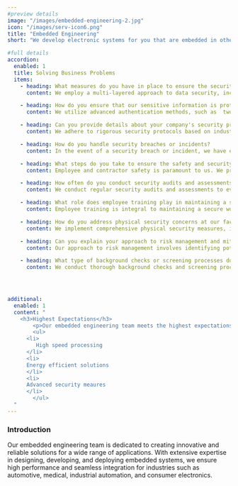 ```yaml
---
#preview details
image: "/images/embedded-engineering-2.jpg"
icon: "/images/serv-icon6.png"
title: "Embedded Engineering"
short: "We develop electronic systems for you that are embedded in other devices, such as cars, airplanes, household appliances and cell phones."

#full details
accordion:
  enabled: 1
  title: Solving Business Problems
  items:
    - heading: What measures do you have in place to ensure the security of our data and information?
      content: We employ a multi-layered approach to data security, including encryption, access controls, and regular security audits. Our systems are designed to meet or exceed industry standards for data protection.

    - heading: How do you ensure that our sensitive information is protected from unauthorized access?
      content: We utilize advanced authentication methods, such as  two-factor authentication to restrict access to sensitive information. Additionally, our security protocols are continuously monitored and updated to address emerging threats.

    - heading: Can you provide details about your company's security protocols and certifications?
      content: We adhere to rigorous security protocols based on industry best practices and standards, such as ISO 27001 and SOC 2. Our commitment to security is further demonstrated through our certifications and compliance with relevant regulatory requirements.

    - heading: How do you handle security breaches or incidents?
      content: In the event of a security breach or incident, we have established incident response procedures to swiftly mitigate the threat and minimize the impact on our clients. Our dedicated team of security experts conducts thorough investigations and implements remediation measures to prevent future occurrences.

    - heading: What steps do you take to ensure the safety and security of our employees and contractors?
      content: Employee and contractor safety is paramount to us. We provide comprehensive training on security awareness and emergency response procedures. Additionally, we conduct regular assessments of workplace safety and security measures to identify and address any vulnerabilities. 

    - heading: How often do you conduct security audits and assessments?
      content: We conduct regular security audits and assessments to evaluate the effectiveness of our security controls and identify areas for improvement. These audits are conducted by both internal teams and third-party security experts to ensure impartiality and thoroughness.

    - heading: What role does employee training play in maintaining a secure work environment?
      content: Employee training is integral to maintaining a secure work environment. We provide ongoing training and awareness programs to educate employees about cybersecurity best practices, data handling procedures, and potential security threats.

    - heading: How do you address physical security concerns at our facilities or workplaces?
      content: We implement comprehensive physical security measures, including access controls, surveillance systems, and perimeter security, to protect our facilities and workplaces. Our security personnel are trained to respond effectively to any security incidents or breaches.

    - heading: Can you explain your approach to risk management and mitigation?
      content: Our approach to risk management involves identifying potential security risks, assessing their likelihood and potential impact, and implementing proactive measures to mitigate or eliminate these risks. We regularly review and update our risk management strategies to adapt to evolving threats.

    - heading: What type of background checks or screening processes do you implement for your workforce?
      content: We conduct thorough background checks and screening processes for all employees and contractors, including criminal background checks, employment verification, and reference checks. These measures help ensure the integrity and trustworthiness of our workforce.


  

additional:
  enabled: 1
  content: "
    <h3>Highest Expectations</h3>
		<p>Our embedded engineering team meets the highest expectations by delivering reliable and high-performance systems tailored to your needs.</p>
		<ul>
      <li>
         High speed processing
      </li>
      <li>
      Energy efficient solutions
      </li>
      <li>
      Advanced security meaures
      </li>
		</ul>
  "
---
```


### Introduction

Our embedded engineering team is dedicated to creating innovative and reliable solutions for a wide range of applications. With extensive expertise in designing, developing, and deploying embedded systems, we ensure high performance and seamless integration for industries such as automotive, medical, industrial automation, and consumer electronics.
